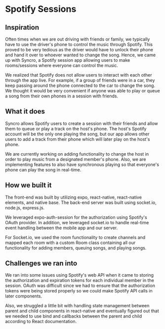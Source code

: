 # Spotify Sessions

## Inspiration
Often times when we are out driving with friends or family, we typically have to use the driver's phone to control the music through Spotify. This proved to be very tedious as the driver would have to unlock their phone and hand it over to whoever wanted to change the song. Hence, we came up with Syncro, a Spotify session app allowing users to make rooms/sessions where everyone can control the music.

We realized that Spotify does not allow users to interact with each other through the app live. For example, if a group of friends were in a car, they keep passing around the phone connected to the car to change the song. We thought it would be very convenient if anyone was able to play or queue a song from their own phones in a session with friends.

## What it does
Syncro allows Spotify users to create a session with their friends and allow them to queue or play a track on the host's phone. The host's Spotify account will be the only one playing the song, but our app allows other users to add a track from their phone which will later play on the host's phone.

We are currently working on adding functionality to change the host in order to play music from a designated member's phone. Also, we are implementing features to also have synchronous playing so that everyone's phone can play the song in real-time.

## How we built it
The front-end was built by utilizing expo, react-native, react-native elements, and native base. The back-end server was built using socket.io, node.js, express.js.

We leveraged expo-auth-session for the authorization using Spotify's OAuth provider. In addition, we leveraged socket.io to handle real-time event handling between the mobile app and our server.

For Socket.io, we used the room functionality to create channels and mapped each room with a custom Room class containing all our functionality for adding members, queuing songs, and playing songs.

## Challenges we ran into
We ran into some issues using Spotify's web API when it came to storing the authorization and expiration tokens for each individual member in the session. OAuth was difficult since we had to ensure that the authorization tokens were being stored properly so we could make Spotify API calls in later components.

Also, we struggled a little bit with handling state management between parent and child components in react-native and eventually figured out that we needed to use bind and callbacks between the parent and child according to React documentation.
